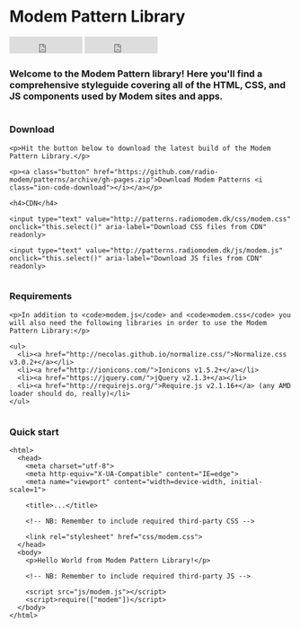 <h1 class="u-text-center">Modem Pattern Library</h1>

<div class="u-text-center">
  <iframe src="https://ghbtns.com/github-btn.html?user=radio-modem&repo=patterns&type=star&count=true&size=large" frameborder="0" scrolling="0" width="130px" height="30px"></iframe>
  <iframe src="https://ghbtns.com/github-btn.html?user=radio-modem&repo=patterns&type=fork&count=true&size=large" frameborder="0" scrolling="0" width="130px" height="30px"></iframe>
</div>

<h3 class="u-text-center">Welcome to the Modem Pattern library! Here you'll find a comprehensive styleguide covering all of the HTML, CSS, and JS components used by Modem sites and apps.</h3>

<div class="row">
  <div class="column">
    <h3>Download</h3>

    <p>Hit the button below to download the latest build of the Modem Pattern Library.</p>

    <p><a class="button" href="https://github.com/radio-modem/patterns/archive/gh-pages.zip">Download Modem Patterns <i class="ion-code-download"></i></a></p>

    <h4>CDN</h4>

    <input type="text" value="http://patterns.radiomodem.dk/css/modem.css" onclick="this.select()" aria-label="Download CSS files from CDN" readonly>

    <input type="text" value="http://patterns.radiomodem.dk/js/modem.js" onclick="this.select()" aria-label="Download JS files from CDN" readonly>
  </div>

  <div class="column">
    <h3>Requirements</h3>

    <p>In addition to <code>modem.js</code> and <code>modem.css</code> you will also need the following libraries in order to use the Modem Pattern Library:</p>

    <ul>
      <li><a href="http://necolas.github.io/normalize.css/">Normalize.css v3.0.2+</a></li>
      <li><a href="http://ionicons.com/">Ionicons v1.5.2+</a></li>
      <li><a href="https://jquery.com/">jQuery v2.1.3+</a></li>
      <li><a href="http://requirejs.org/">Require.js v2.1.16+</a> (any AMD loader should do, really)</li>
    </ul>
  </div>
</div>

<h3>Quick start</h3>

```
<html>
  <head>
    <meta charset="utf-8">
    <meta http-equiv="X-UA-Compatible" content="IE=edge">
    <meta name="viewport" content="width=device-width, initial-scale=1">

    <title>...</title>

    <!-- NB: Remember to include required third-party CSS -->

    <link rel="stylesheet" href="css/modem.css">
  </head>
  <body>
    <p>Hello World from Modem Pattern Library!</p>

    <!-- NB: Remember to include required third-party JS -->

    <script src="js/modem.js"></script>
    <script>require(["modem"])</script>
  </body>
</html>
```

